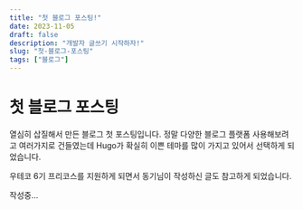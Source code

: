 ```yaml
---
title: "첫 블로그 포스팅!"
date: 2023-11-05
draft: false
description: "개발자 글쓰기 시작하자!"
slug: "첫-블로그-포스팅"
tags: ["블로그"]
---
```


# 첫 블로그 포스팅

열심히 삽질해서 만든 블로그 첫 포스팅입니다.
정말 다양한 블로그 플랫폼 사용해보려고 여러가지로 건들였는데
Hugo가 확실히 이쁜 테마를 많이 가지고 있어서 선택하게 되었습니다.

우테코 6기 프리코스를 지원하게 되면서 동기님이 작성하신 글도 참고하게 되었습니다.

작성중...